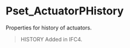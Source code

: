 # Pset_ActuatorPHistory

Properties for history of actuators.<!-- end of definition -->

> HISTORY Added in IFC4.
